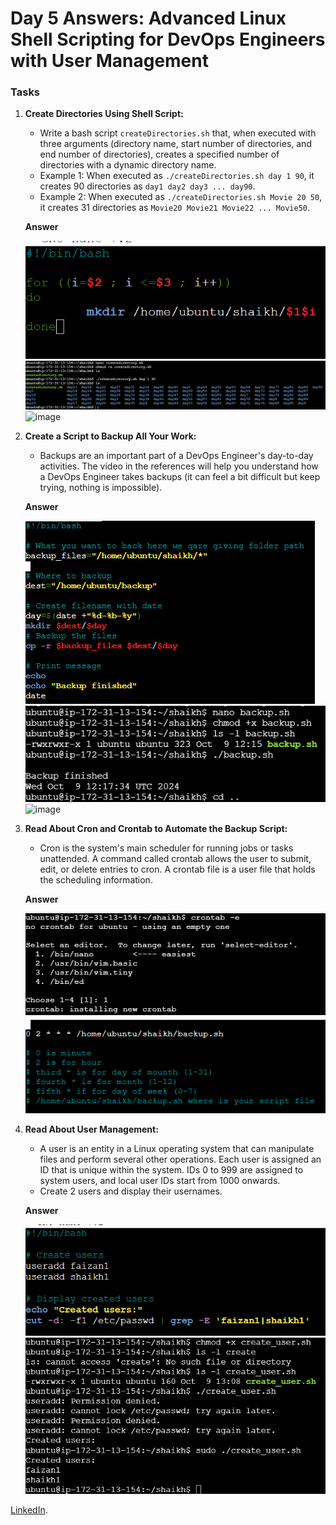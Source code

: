 
# Day 5 Answers: Advanced Linux Shell Scripting for DevOps Engineers with User Management

### Tasks

1. **Create Directories Using Shell Script:**
   - Write a bash script `createDirectories.sh` that, when executed with three arguments (directory name, start number of directories, and end number of directories), creates a specified number of directories with a dynamic directory name.
   - Example 1: When executed as `./createDirectories.sh day 1 90`, it creates 90 directories as `day1 day2 day3 ... day90`.
   - Example 2: When executed as `./createDirectories.sh Movie 20 50`, it creates 31 directories as `Movie20 Movie21 Movie22 ... Movie50`.

   **Answer**
   
   ![image](https://github.com/Faizan2727/90DaysOfDevOps/blob/master/2024/day05/image/task1.png)
   ![image](https://github.com/Faizan2727/90DaysOfDevOps/blob/master/2024/day05/image/task1_2.png)
   ![image](https://github.com/Faizan2727/90DaysOfDevOps/blob/master/2024/day05/image/task1_3.png)   

2. **Create a Script to Backup All Your Work:**
   - Backups are an important part of a DevOps Engineer's day-to-day activities. The video in the references will help you understand how a DevOps Engineer takes backups (it can feel a bit difficult but keep trying, nothing is impossible).

   **Answer**
   
   ![image](https://github.com/Faizan2727/90DaysOfDevOps/blob/master/2024/day05/image/task2.png)
   ![image](https://github.com/Faizan2727/90DaysOfDevOps/blob/master/2024/day05/image/task2_1.png)
   ![image](https://github.com/Faizan2727/90DaysOfDevOps/blob/master/2024/day05/image/task2_2.png)

3. **Read About Cron and Crontab to Automate the Backup Script:**
   - Cron is the system's main scheduler for running jobs or tasks unattended. A command called crontab allows the user to submit, edit, or delete entries to cron. A crontab file is a user file that holds the scheduling information.

   **Answer**
   
   ![image](https://github.com/Faizan2727/90DaysOfDevOps/blob/master/2024/day05/image/task3.png)   
   ![image](https://github.com/Faizan2727/90DaysOfDevOps/blob/master/2024/day05/image/task3_2.png) 

4. **Read About User Management:**
   - A user is an entity in a Linux operating system that can manipulate files and perform several other operations. Each user is assigned an ID that is unique within the system. IDs 0 to 999 are assigned to system users, and local user IDs start from 1000 onwards.
   - Create 2 users and display their usernames.

   **Answer**
   
    ![image](https://github.com/Faizan2727/90DaysOfDevOps/blob/master/2024/day05/image/task4.png)
    ![image](https://github.com/Faizan2727/90DaysOfDevOps/blob/master/2024/day05/image/task4_1.png)

[LinkedIn](https://www.linkedin.com/in/sahilpundir/).

